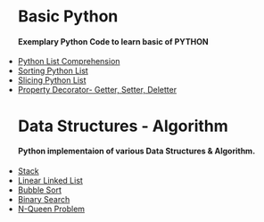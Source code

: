 <ul>
<h1> Basic Python</h1>
<h4>Exemplary Python Code to learn basic of PYTHON</h4>
<li>
<a href = "https://github.com/ishubhoshaha/Exploring-Python/blob/master/List_Comprehension.py">Python List Comprehension</a>
</li>
<li>
<a href = "https://github.com/ishubhoshaha/Exploring-Python/blob/master/Sorting_List.py">Sorting Python List</a>
</li>
<li>
<a href = "https://github.com/ishubhoshaha/Exploring-Python/blob/master/List_Slicing.py">Slicing Python List</a>
</li>
<li>
<a href = "https://github.com/ishubhoshaha/Exploring-Python/blob/master/Property_Decorator.py">Property Decorator- Getter, Setter, Deletter</a>
</li>
</ul>

<ul>
<h1> Data Structures - Algorithm</h1>
<h4>Python implementaion of various Data Structures & Algorithm.</h4>
<li>
<a href = "https://github.com/shubhodotcse/Exploring-Python/blob/master/stack.py">Stack</a>
</li>
<li>
<a href = "https://github.com/shubhodotcse/Exploring-Python/blob/master/linkedlist.py">Linear Linked List</a>
</li>
<li>
<a href = "https://github.com/shubhodotcse/Data-Structures-Algorithm-in-Python/blob/master/bubblesort.py">Bubble Sort</a>
</li>
<li>
<a href = "https://github.com/shubhodotcse/Exploring-Python/blob/master/Binary%20Search.py">Binary Search</a>
</li>
<li>
<a href = "https://github.com/shubhodotcse/Exploring-Python/blob/master/nqueen.py">N-Queen Problem</a>
</li>
</ul>
